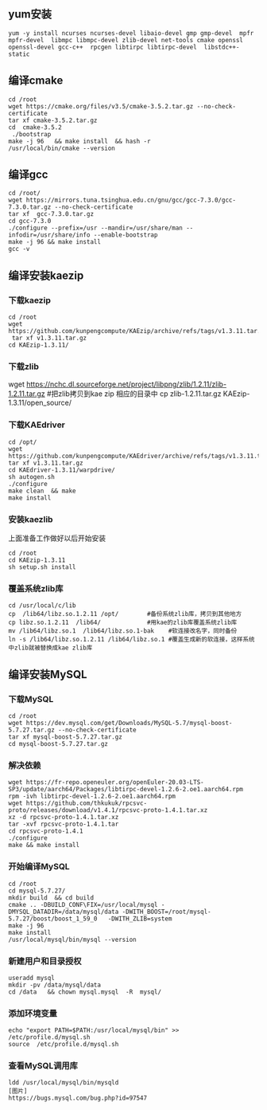 ## yum安装
```
yum -y install ncurses ncurses-devel libaio-devel gmp gmp-devel  mpfr  mpfr-devel  libmpc libmpc-devel zlib-devel net-tools cmake openssl openssl-devel gcc-c++  rpcgen libtirpc libtirpc-devel  libstdc++-static 
```
## 编译cmake
```
cd /root
wget https://cmake.org/files/v3.5/cmake-3.5.2.tar.gz --no-check-certificate
tar xf cmake-3.5.2.tar.gz
cd  cmake-3.5.2
 ./bootstrap
make -j 96   && make install  && hash -r 
/usr/local/bin/cmake --version
```
## 编译gcc
```
cd /root/
wget https://mirrors.tuna.tsinghua.edu.cn/gnu/gcc/gcc-7.3.0/gcc-7.3.0.tar.gz --no-check-certificate
tar xf  gcc-7.3.0.tar.gz 
cd gcc-7.3.0
./configure --prefix=/usr --mandir=/usr/share/man --infodir=/usr/share/info --enable-bootstrap
make -j 96 && make install 
gcc -v
```
## 编译安装kaezip
### 下载kaezip
```
cd /root
wget https://github.com/kunpengcompute/KAEzip/archive/refs/tags/v1.3.11.tar.gz
 tar xf v1.3.11.tar.gz
cd KAEzip-1.3.11/
```
### 下载zlib
wget https://nchc.dl.sourceforge.net/project/libpng/zlib/1.2.11/zlib-1.2.11.tar.gz
#把zlib拷贝到kae zip 相应的目录中
cp  zlib-1.2.11.tar.gz KAEzip-1.3.11/open_source/       
### 下载KAEdriver
```
cd /opt/
wget https://github.com/kunpengcompute/KAEdriver/archive/refs/tags/v1.3.11.tar.gz
tar xf v1.3.11.tar.gz
cd KAEdriver-1.3.11/warpdrive/
sh autogen.sh  
./configure 
make clean  && make 
make install
```
### 安装kaezlib
上面准备工作做好以后开始安装
```
cd /root
cd KAEzip-1.3.11
sh setup.sh install
```
### 覆盖系统zlib库
```
cd /usr/local/c/lib
cp  /lib64/libz.so.1.2.11 /opt/        #备份系统zlib库，拷贝到其他地方
cp libz.so.1.2.11  /lib64/             #用kae的zlib库覆盖系统zlib库
mv /lib64/libz.so.1  /lib64/libz.so.1-bak    #软连接改名字，同时备份
ln -s /lib64/libz.so.1.2.11 /lib64/libz.so.1 #覆盖生成新的软连接，这样系统中zlib就被替换成kae zlib库
```
## 编译安装MySQL
### 下载MySQL
```
cd /root
wget https://dev.mysql.com/get/Downloads/MySQL-5.7/mysql-boost-5.7.27.tar.gz --no-check-certificate
tar xf mysql-boost-5.7.27.tar.gz
cd mysql-boost-5.7.27.tar.gz
```
### 解决依赖
```
wget https://fr-repo.openeuler.org/openEuler-20.03-LTS-SP3/update/aarch64/Packages/libtirpc-devel-1.2.6-2.oe1.aarch64.rpm
rpm -ivh libtirpc-devel-1.2.6-2.oe1.aarch64.rpm
wget https://github.com/thkukuk/rpcsvc-proto/releases/download/v1.4.1/rpcsvc-proto-1.4.1.tar.xz
xz -d rpcsvc-proto-1.4.1.tar.xz
tar -xvf rpcsvc-proto-1.4.1.tar
cd rpcsvc-proto-1.4.1
./configure
make && make install
```
### 开始编译MySQL
```
cd /root
cd mysql-5.7.27/
mkdir build  && cd build 
cmake .. -DBUILD_CONF\FIX=/usr/local/mysql -DMYSQL_DATADIR=/data/mysql/data -DWITH_BOOST=/root/mysql-5.7.27/boost/boost_1_59_0   -DWITH_ZLIB=system       
make -j 96
make install  
/usr/local/mysql/bin/mysql --version
```
### 新建用户和目录授权
```
useradd mysql 
mkdir -pv /data/mysql/data 
cd /data   && chown mysql.mysql  -R  mysql/
```
### 添加环境变量
```
echo "export PATH=$PATH:/usr/local/mysql/bin" >> /etc/profile.d/mysql.sh 
source  /etc/profile.d/mysql.sh 
```
### 查看MySQL调用库
```
ldd /usr/local/mysql/bin/mysqld
[图片]
https://bugs.mysql.com/bug.php?id=97547
```
